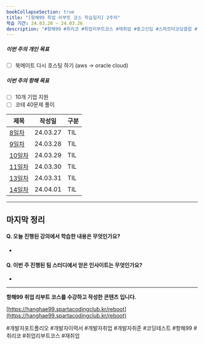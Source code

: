 ```yaml
---
bookCollapseSection: true
title: "[항해99 취업 리부트 코스 학습일지] 2주차"
학습 기간: 24.03.20 ~ 24.03.26
description: "#항해99 #취리코 #취업리부트코스 #재취업 #중고신입 #스파르타코딩클럽 #개발자포트폴리오 #개발자이력서 #개발자취업 #개발자취준"
---
```

##### 이번 주의 개인 목표
- [ ] 북메이트 다시 호스팅 하기 (aws -> oracle cloud)

##### 이번 주의 항해 목표
- [ ] 10개 기업 지원
- [ ] 코테 40문제 풀이

| 제목                         | 작성일      | 구분  |
| -------------------------- | -------- | --- |
| [8일차](Hanghae99/2주차/8일차)   | 24.03.27 | TIL |
| [9일차](Hanghae99/2주차/9일차)   | 24.03.28 | TIL |
| [10일차](Hanghae99/2주차/10일차) | 24.03.29 | TIL |
| [11일차](Hanghae99/2주차/11일차) | 24.03.30 | TIL |
| [13일차](Hanghae99/2주차/13일차) | 24.03.31 | TIL |
| [14일차](Hanghae99/2주차/14일차) | 24.04.01 | TIL |

---
마지막 정리
---
#### Q. 오늘 진행된 강의에서 학습한 내용은 무엇인가요?
- 

#### Q. 이번 주 진행된 팀 스터디에서 얻은 인사이트는 무엇인가요?
- 

---
**항해99 취업 리부트 코스를 수강하고 작성한 콘텐츠 입니다.**

[https://hanghae99.spartacodingclub.kr/reboot](https://hanghae99.spartacodingclub.kr/reboot)

#개발자포트폴리오 #개발자이력서 #개발자취업 #개발자취준 #코딩테스트 #항해99 #취리코 #취업리부트코스 #재취업